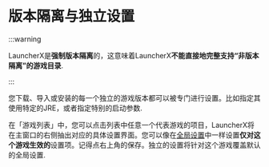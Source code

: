 # 版本隔离与独立设置

:::warning

LauncherX是**强制版本隔离**的，这意味着LauncherX**不能直接地完整支持“非版本隔离”的游戏目录**.

:::

您下载、导入或安装的每一个独立的游戏版本都可以被专门进行设置。比如指定其使用特定的JRE，或者指定特别的启动参数.

在「游戏列表」中，您可以点击列表中任意一个代表游戏的项目，LauncherX将在主窗口的右侧抽出对应的具体设置界面。您可以像在[全局设置](/zhCN/lxguide/settings/item/global)中一样设置**仅对这个游戏生效的**设置项。记得点右上角的保存。独立的设置将针对这个游戏覆盖默认的全局设置.

